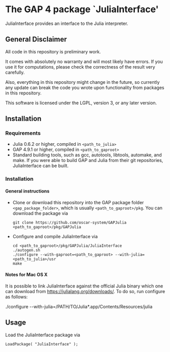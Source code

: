 # The GAP 4 package `JuliaInterface'

JuliaInterface provides an interface to the Julia interpreter.

## General Disclaimer

All code in this repository is preliminary work.

It comes with absolutely no warranty and will most likely have errors. If you use it for computations, please check the correctness of the result very carefully.

Also, everything in this repository might change in the future, so currently any update can break the code you wrote upon functionality from packages in this repository.

This software is licensed under the LGPL, version 3, or any later version.

## Installation

### Requirements

- Julia 0.6.2 or higher, compiled in `<path_to_julia>`
- GAP 4.9.1 or higher, compiled in `<path_to_gaproot>`
- Standard building tools, such as gcc, autotools, libtools, automake, and make.
  If you were able to build GAP and Julia from their git repositories, JuliaInterface
  can be built.

### Installation

#### General instructions

- Clone or download this repository into the GAP package folder `<gap_package_folder>`, which
  is usually `<path_to_gaproot>/pkg`. You can download the package via
  ```
  git clone https://github.com/oscar-system/GAPJulia <path_to_gaproot>/pkg/GAPJulia
  ```
- Configure and compile JuliaInterface via
  ```
  cd <path_to_gaproot>/pkg/GAPJulia/JuliaInterface
  ./autogen.sh
  ./configure --with-gaproot=<path_to_gaproot> --with-julia=<path_to_julia>/usr
  make
  ```

#### Notes for Mac OS X

It is possible to link JuliaInterface against the official Julia binary
which one can download from <https://julialang.org/downloads/>.
To do so, run configure as follows:

  ./configure --with-julia=/PATH/TO/Julia*.app/Contents/Resources/julia

## Usage

Load the JuliaInterface package via
```
LoadPackage( "JuliaInterface" );
```


